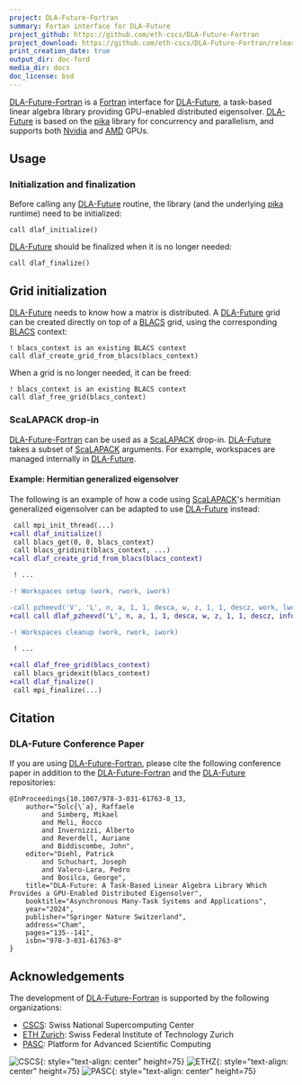 ```yaml
---
project: DLA-Future-Fortran
summary: Fortan interface for DLA-Future
project_github: https://github.com/eth-cscs/DLA-Future-Fortran
project_download: https://github.com/eth-cscs/DLA-Future-Fortran/releases
print_creation_date: true
output_dir: doc-ford
media_dir: docs
doc_license: bsd
---
```


[DLA-Future-Fortran] is a [Fortran] interface for [DLA-Future], a task-based linear algebra library providing GPU-enabled distributed eigensolver. [DLA-Future] is based on the [pika] library for concurrency and parallelism, and supports both [Nvidia] and [AMD] GPUs.

## Usage

### Initialization and finalization

Before calling any [DLA-Future] routine, the library (and the underlying [pika] runtime) need to be initialized:

```Fortran
call dlaf_initialize()
```

[DLA-Future] should be finalized when it is no longer needed:

```Fortran
call dlaf_finalize()
```

## Grid initialization 

[DLA-Future] needs to know how a matrix is distributed. A [DLA-Future] grid can be created directly on top of a [BLACS] grid, using the corresponding [BLACS] context:

```Fortran
! blacs_context is an existing BLACS context
call dlaf_create_grid_from_blacs(blacs_context)
```

When a grid is no longer needed, it can be freed:

```Fortran
! blacs_context is an existing BLACS context
call dlaf_free_grid(blacs_context)
```

### ScaLAPACK drop-in

[DLA-Future-Fortran] can be used as a [ScaLAPACK] drop-in. [DLA-Future] takes a subset of [ScaLAPACK] arguments. For example, workspaces are managed internally in [DLA-Future].

#### Example: Hermitian generalized eigensolver

The following is an example of how a code using [ScaLAPACK]'s hermitian generalized eigensolver can be adapted to use [DLA-Future] instead:

```diff
 call mpi_init_thread(...)
+call dlaf_initialize()
 call blacs_get(0, 0, blacs_context)
 call blacs_gridinit(blacs_context, ...)
+call dlaf_create_grid_from_blacs(blacs_context)

 ! ...

-! Workspaces setup (work, rwork, iwork)

-call pzheevd('V', 'L', n, a, 1, 1, desca, w, z, 1, 1, descz, work, lwork, rwork, lrwork, iwork, liwork, info)
+call call dlaf_pzheevd('L', n, a, 1, 1, desca, w, z, 1, 1, descz, info)

-! Workspaces cleanup (work, rwork, iwork)
 
 ! ...

+call dlaf_free_grid(blacs_context)
 call blacs_gridexit(blacs_context)
+call dlaf_finalize()
 call mpi_finalize(...)
```

## Citation

### DLA-Future Conference Paper

If you are using [DLA-Future-Fortran], please cite the following conference paper in addition to the [DLA-Future-Fortran] and the [DLA-Future] repositories:

```
@InProceedings{10.1007/978-3-031-61763-8_13,
    author="Solc{\`a}, Raffaele
        and Simberg, Mikael
        and Meli, Rocco
        and Invernizzi, Alberto
        and Reverdell, Auriane
        and Biddiscombe, John",
    editor="Diehl, Patrick
        and Schuchart, Joseph
        and Valero-Lara, Pedro
        and Bosilca, George",
    title="DLA-Future: A Task-Based Linear Algebra Library Which Provides a GPU-Enabled Distributed Eigensolver",
    booktitle="Asynchronous Many-Task Systems and Applications",
    year="2024",
    publisher="Springer Nature Switzerland",
    address="Cham",
    pages="135--141",
    isbn="978-3-031-61763-8"
}
```

## Acknowledgements

The development of [DLA-Future-Fortran] is supported by the following organizations:

* [CSCS]: Swiss National Supercomputing Center
* [ETH Zurich]: Swiss Federal Institute of Technology Zurich
* [PASC]: Platform for Advanced Scientific Computing

![CSCS](|media|/images/logo-cscs.jpg){: style="text-align: center" height=75}
![ETHZ](|media|/images/logo-eth.svg){: style="text-align: center" height=75}
![PASC](|media|/images/logo-pasc.png){: style="text-align: center" height=75}

[AMD]: https://www.amd.com/en.html
[BLACS]: https://www.netlib.org/blacs/
[CSCS]: https://www.cscs.ch
[DLA-Future-Fortran]: https://github.com/eth-cscs/DLA-Future-Fortran
[DLA-Future]: https://github.com/eth-cscs/DLA-Future
[ETH Zurich]: https://ethz.ch/en.html
[Fortran]: https://github.com/eth-cscs/DLA-Future
[Nvidia]: https://www.nvidia.com/en-us/
[PASC]: https://www.pasc-ch.org/
[pika]: https://github.com/pika-org/pika
[ScaLAPACK]: https://www.netlib.org/scalapack/
